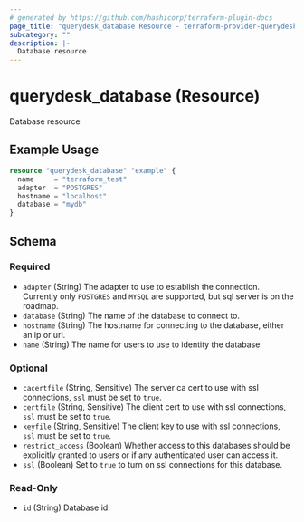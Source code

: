 ```yaml
---
# generated by https://github.com/hashicorp/terraform-plugin-docs
page_title: "querydesk_database Resource - terraform-provider-querydesk"
subcategory: ""
description: |-
  Database resource
---
```


# querydesk_database (Resource)

Database resource

## Example Usage

```terraform
resource "querydesk_database" "example" {
  name     = "terraform_test"
  adapter  = "POSTGRES"
  hostname = "localhost"
  database = "mydb"
}
```

<!-- schema generated by tfplugindocs -->
## Schema

### Required

- `adapter` (String) The adapter to use to establish the connection. Currently only `POSTGRES` and `MYSQL` are supported, but  sql server is on the roadmap.
- `database` (String) The name of the database to connect to.
- `hostname` (String) The hostname for connecting to the database, either an ip or url.
- `name` (String) The name for users to use to identity the database.

### Optional

- `cacertfile` (String, Sensitive) The server ca cert to use with ssl connections, `ssl` must be set to `true`.
- `certfile` (String, Sensitive) The client cert to use with ssl connections, `ssl` must be set to `true`.
- `keyfile` (String, Sensitive) The client key to use with ssl connections, `ssl` must be set to `true`.
- `restrict_access` (Boolean) Whether access to this databases should be explicitly granted to users or if any authenticated user can access it.
- `ssl` (Boolean) Set to `true` to turn on ssl connections for this database.

### Read-Only

- `id` (String) Database id.
